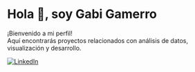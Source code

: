 # Hola 👋, soy Gabi Gamerro

¡Bienvenido a mi perfil!  
Aquí encontrarás proyectos relacionados con análisis de datos, visualización y desarrollo.






[![LinkedIn](https://img.shields.io/badge/-LinkedIn-0A66C2?style=for-the-badge&logo=linkedin&logoColor=white)](https://www.linkedin.com/in/gabriela-gamerro-6aa54362)
